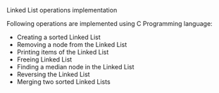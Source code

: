 Linked List operations implementation

Following operations are implemented using C Programming language: 
- Creating a sorted Linked List
- Removing a node from the Linked List
- Printing items of the Linked List
- Freeing Linked List
- Finding a median node in the Linked List
- Reversing the Linked List
- Merging two sorted Linked Lists
